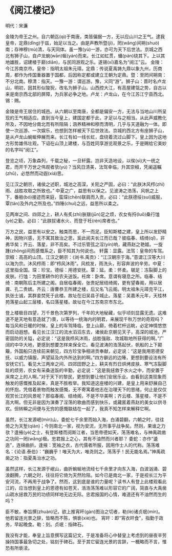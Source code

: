 # 《阅江楼记》

<span class="r">明代：宋濂

<link href="../../css/style.css" rel="stylesheet" type="text/css" />

<div class="p">

金陵为帝王之州。自六朝迄(qì)于南唐，类皆偏据一方，无以应山川之王气。逮我皇帝，定鼎(dǐng)于兹，始足以当之。由是声教所暨(jì)，罔(wǎng)间朔(shuò)南；存神穆(mù)清，与天同体。虽一豫(yù)一游，亦可为天下后世法。京城之西北有狮子山，自卢龙蜿(wān)蜒(yán)而来。长江如虹贯，蟠(pán)绕其下。上以其地雄胜，诏建楼于巅(diān)，与民同游观之乐。遂锡(xī)嘉名为“阅江”云。
<span class="comment">
金陵：今江苏南京市。皇帝：指明太祖朱元璋。定鼎：传说夏禹铸九鼎以象九州，历商周，都作为传国重器置于国都，后因称定都或建立王朝为定鼎。暨：至罔间朔南：不分北南。穆清：指天。一豫一游：谓巡游。豫，义同“游”。狮子山：晋时名卢龙山，明初，因其形似狻猊，改名为狮子山。山西控大江，有高屋建瓴之势，自古以来是南京西北部的屏障，为兵家必争之地。卢龙：卢龙山，在今江苏江宁县西北。锡：赐。
</span>

<div class="translation">

金陵是帝王居住的城邑。从六朝以至南唐，全都是偏安一方，无法与当地山川所呈现的王气相适应。直到当今皇上，建国定都于此，才足以与之相当。从此声威教化所及，不因地分南北而有所阻隔；涵养精神和穆而清明，几乎与天道融为一体。即使一次巡游、一次娱乐，也想到怎样被天下后世效法。京城的西北方有座狮子山，是从卢龙山蜿蜒伸展而来。长江有如一线长虹，盘绕着流过山脚下。皇上因为这地方形势雄伟壮观，下诏在山顶上建楼，与百姓同享游览观景之乐，于是赐给它美妙的名字叫“阅江”。

</div>

登览之顷，万象森列，千载之秘，一旦轩露。岂非天造地设，以俟(sì)大一统之君，而开千万世之伟观者欤(yú)？当风日清美，法驾幸临，升其崇椒，凭阑遥瞩(zhǔ)，必悠然而动遐(xiá)思。

见江汉之朝宗，诸侯之述职，城池之高深，关阨之严固，必曰：“此朕沐风栉(zhì)雨、战胜攻取之所致也。”
中夏之广，益思有以保之。见波涛之浩荡，风帆之上下，番舶(bó)接迹而来庭，蛮琛(chēn)联肩而入贡，必曰：“此朕德绥(suí)威服，覃(tán)及外内之所及也。”四陲(chuí)之远，益思所以柔之。

见两岸之间、四郊之上，耕人有炙(zhì)肤皲(jūn)足之烦，农女有捋(luō)桑行馌(yè)之勤，必曰：“此朕拔诸水火、而登于衽(rèn)席者也。”

万方之民，益思有以安之。触类而思，不一而足。臣知斯楼之建，皇上所以发舒精神，因物兴感，无不寓其致治之思，奚此阅夫长江而已哉？彼临春、结绮(qǐ)，非弗华矣；齐云、落星，非不高矣。不过乐管弦之淫(yín)响，藏燕赵之艳姬。一旋踵(zhǒng)间而感慨系之，臣不知其为何说也。
<span class="comment">
轩露：显露。法驾：皇帝的车驾。崇椒：高高的山顶。江汉之朝宗：《尚书.禹贡》：“江汉朝宗于海。”意谓江汉等大川以海为宗。沐风栉雨：即“栉风沐雨”。风梳发，雨洗头，形容奔波的辛劳。中夏：这里指全国。琛：珍宝。德绥：用德安抚。覃：延。柔：怀柔。皲足：冻裂脚上的皮肤。行馌：为田里耕作的农夫送饭。衽席：卧席。意谓有寝息之所。临春、结绮：南朝陈后主所建之阁。自居临春阁，张贵妃居结绮阁，更有望春阁，用以居龚、孔二贵嫔。齐云：唐曹恭王所建之楼，后又名飞云阁。明太祖朱元璋克平江，执张士诚，其群妾焚死于此楼。故址在旧吴县子城止。落星：吴嘉禾元年，天桂林苑落星山起三层楼，名曰落星楼。故址在今江苏南京市东北。
</span>

<div class="translation">


登上楼极目四望，万千景色次第罗列，千年的大地秘藏，似乎顷刻显露无遗。这难道不是天地有意造就了)景，以等待一统海内的明君，来展现千秋万世的奇观吗？每当风和日暖的时候，皇上的车驾降临，登上山巅，倚着栏杆远眺，必定神情悠悠而启动遐想。看见长江汉江的流水滔滔东去，诸侯赴京朝见天子，高深的城池，严密固防的关隘，必定说：“这是我栉风沐雨，战胜强敌、攻城取地所获得的啊。”广阔的中华大地，更感到想要怎样来保全它。看见波涛的浩荡起伏，帆船的上下颠簸，外国船只连续前来朝见，四方珍宝争相进贡奉献，必定说：“这是我用恩德安抚、以威力镇服，声望延及内外所达到的啊。”四方僻远的边陲，更想到要设法有所安抚它们。看见大江两岸之间、四郊田野之上，耕夫有烈日烘烤皮肤、寒气冻裂脚趾的烦劳，农女有采桑送饭的辛勤，必定说：“这是我拯救于水火之中，而安置于床席之上的人啊。”对于天下的黎民，更想到要让他们安居乐业。由看到这类现象而触发的感慨推及起来，真是不胜枚举。我知道这座楼的兴建，是皇上用来舒展自己的怀抱，凭借着景物而触发感慨，无不寄寓着他志在治理天下的思绪，何止是仅仅观赏长江的风景呢？那临春阁、结绮阁，不是不华美啊；齐云楼、落星楼，不是不高大啊。但无非是因为演奏了淫荡的歌曲而感到快乐，或藏匿着燕赵的美女以供寻欢。但转瞬之间便与无穷的感慨联结在一起了，我真不知怎样来解释它啊。　　

</div>

虽然，长江发源岷(mín)山，委蛇七千余里而始入海，白涌碧翻，六朝之时，往往倚之为天堑(qiàn)；今则南北一家，视为安流，无所事乎战争矣。然则，果谁之力欤？逢掖(yè)之士，有登斯楼而阅斯江者，当思帝德如天，荡荡难名，与神禹疏凿之功同一罔(wǎng)极。忠君报上之心，其有不油然而兴者耶？
<span class="comment">
委蛇：亦作“逶迤”，连绵曲折。逢掖：宽袖之衣，古代儒者所服，因用作士人的代称。荡荡难名：《论语.泰伯》：“巍巍乎！唯天为大，唯尧则之。荡荡乎！民无能名焉。”神禹疏凿之功：指夏禹治水之功。
</span>

<div class="translation">

虽然这样，长江发源于岷山，曲折蜿蜒地流经七千余里才向东入海，白波汹涌、碧浪翻腾，六朝之时，往往将它倚为天然险阻。如今已是南北一家，于是视长江为平安河流，不再用于战争了。然而，这到底是谁的力量呢？读书人有登上此楼观看此江的，应当想到皇上的恩德有如苍天，浩浩荡荡难以形容它的广阔，简直与大禹凿山疏水拯救万民的功绩同样地无边无际。忠君报国的心情，难道还有不油然而生的吗？　　

</div>

臣不敏，奉旨撰(zhuàn)记，欲上推宵旰(gàn)图治之切者，勒(lè)诸贞珉(mín)。他若留连光景之辞，皆略而不陈，惧亵(xiè)也。
<span class="comment">
宵旰：即“宵衣旰食”，指勤于政务，早起晚食。勒：刻。贞珉：指碑石。
</span>

<div class="translation">

我没有才能，奉皇上旨意撰写这篇记文，于是准备将心中替皇上考虑到的昼夜辛劳操持国事最急切之处，铭刻于碑石。至于其它留连光景的言辞，一概略而不言，惟恐有所亵渎。

</div>
